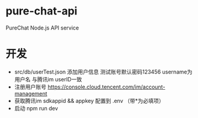 # pure-chat-api

PureChat Node.js API service

# 开发
- src/db/userTest.json 添加用户信息 测试账号默认密码123456 username为用户名 与腾讯im userID一致
- 注册用户账号 https://console.cloud.tencent.com/im/account-management
- 获取腾讯im sdkappid && appkey 配置到 .env （带*为必填项）
- 启动 npm run dev